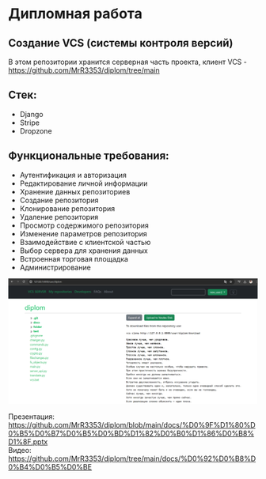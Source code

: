 # Дипломная работа
## Cоздание VCS (системы контроля версий)

В этом репозитории хранится серверная часть проекта, клиент VCS - https://github.com/MrR3353/diplom/tree/main

## Стек:
* Django
* Stripe
* Dropzone

## Функциональные требования:
* Аутентификация и авторизация
* Редактирование личной информации
* Хранение данных репозиториев
* Создание репозитория
* Клонирование репозитория
* Удаление репозитория
* Просмотр содержимого репозитория
* Изменение параметров репозитория
* Взаимодействие с клиентской частью
* Выбор сервера для хранения данных
* Встроенная торговая площадка
* Администрирование

![img_2.png](img_2.png)

Презентация: https://github.com/MrR3353/diplom/blob/main/docs/%D0%9F%D1%80%D0%B5%D0%B7%D0%B5%D0%BD%D1%82%D0%B0%D1%86%D0%B8%D1%8F.pptx  
Видео: https://github.com/MrR3353/diplom/tree/main/docs/%D0%92%D0%B8%D0%B4%D0%B5%D0%BE
